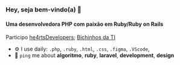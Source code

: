 ### Hey, seja bem-vindo(a) 👋

#### Uma desenvolvedora PHP com paixão em Ruby/Ruby on Rails 
Participo [he4rtsDevelopers](https://heartdevs.com/); [Bichinhos da TI](https://discord.gg/PVv3ptZq)<br>

- ⚙️ I use daily: `.php`, `.ruby`, `.html`, `.css`, `.figma`, `.VScode`, 
- 💬 `ping` me about **algoritmo**, **ruby**, **laravel**, **development**, **design**
